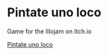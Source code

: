 # Pintate uno loco
Game for the Illojam on Itch.io

[Pintate uno loco](https://alcaval.itch.io/pintate-uno-loco)
